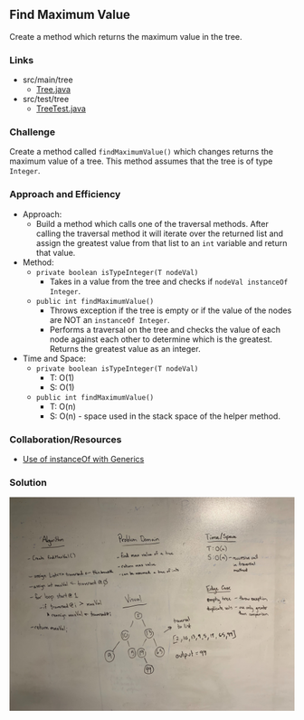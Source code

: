 ## Find Maximum Value
Create a method which returns the maximum value in the tree.

### Links
* src/main/tree
  * [Tree.java](../code401challenges/src/main/java/tree/Tree.java)
* src/test/tree
  * [TreeTest.java](../code401challenges/src/main/java/tree/TreeTest.java)

### Challenge
Create a  method called `findMaximumValue()` which changes returns the maximum value of a tree. This method assumes that the tree is of type `Integer`.

### Approach and Efficiency
* Approach:
  * Build a method which calls one of the traversal methods. After calling the traversal method it will iterate over the returned list and assign the greatest value from that list to an `int` variable and return that value.
* Method:
  * `private boolean isTypeInteger(T nodeVal)`
    * Takes in a value from the tree and checks if `nodeVal instanceOf Integer`.
  * `public int findMaximumValue()`
    * Throws exception if the tree is empty or if the value of the nodes are NOT an `instanceOf Integer`.
    * Performs a traversal on the tree and checks the value of each node against each other to determine which is the greatest. Returns the greatest value as an integer.
* Time and Space:
  * `private boolean isTypeInteger(T nodeVal)`
    * T: O(1)
    * S: O(1)
  * `public int findMaximumValue()`
    * T: O(n)
    * S: O(n) - space used in the stack space of the helper method.

### Collaboration/Resources
* [Use of instanceOf with Generics](https://riptutorial.com/java/example/12864/use-of-instanceof-with-generics)

### Solution
![find maximum value](../assets/find-max-val.jpg)